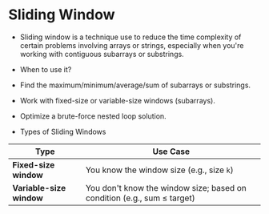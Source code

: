 # Sliding Window
* Sliding window is a technique use to reduce the time complexity of certain problems involving arrays or strings, especially when you're working with contiguous subarrays or substrings.

* When to use it?
- Find the maximum/minimum/average/sum of subarrays or substrings.

- Work with fixed-size or variable-size windows (subarrays).

- Optimize a brute-force nested loop solution.

* Types of Sliding Windows

| Type                     | Use Case                                                                |
| ------------------------ | ----------------------------------------------------------------------- |
| **Fixed-size window**    | You know the window size (e.g., size `k`)                               |
| **Variable-size window** | You don't know the window size; based on condition (e.g., sum ≤ target) |
